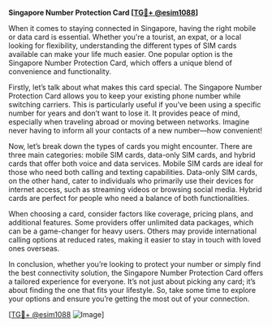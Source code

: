 **Singapore Number Protection Card [[TG💪+ @esim1088](https://t.me/s/esim1088)]**

When it comes to staying connected in Singapore, having the right mobile or data card is essential. Whether you're a tourist, an expat, or a local looking for flexibility, understanding the different types of SIM cards available can make your life much easier. One popular option is the Singapore Number Protection Card, which offers a unique blend of convenience and functionality.

Firstly, let’s talk about what makes this card special. The Singapore Number Protection Card allows you to keep your existing phone number while switching carriers. This is particularly useful if you’ve been using a specific number for years and don’t want to lose it. It provides peace of mind, especially when traveling abroad or moving between networks. Imagine never having to inform all your contacts of a new number—how convenient!

Now, let’s break down the types of cards you might encounter. There are three main categories: mobile SIM cards, data-only SIM cards, and hybrid cards that offer both voice and data services. Mobile SIM cards are ideal for those who need both calling and texting capabilities. Data-only SIM cards, on the other hand, cater to individuals who primarily use their devices for internet access, such as streaming videos or browsing social media. Hybrid cards are perfect for people who need a balance of both functionalities.

When choosing a card, consider factors like coverage, pricing plans, and additional features. Some providers offer unlimited data packages, which can be a game-changer for heavy users. Others may provide international calling options at reduced rates, making it easier to stay in touch with loved ones overseas.

In conclusion, whether you’re looking to protect your number or simply find the best connectivity solution, the Singapore Number Protection Card offers a tailored experience for everyone. It’s not just about picking any card; it’s about finding the one that fits your lifestyle. So, take some time to explore your options and ensure you’re getting the most out of your connection.

[[TG💪+ @esim1088](https://t.me/s/esim1088) ![Image](https://i.postimg.cc/Y0z9fWf4/image.png)]